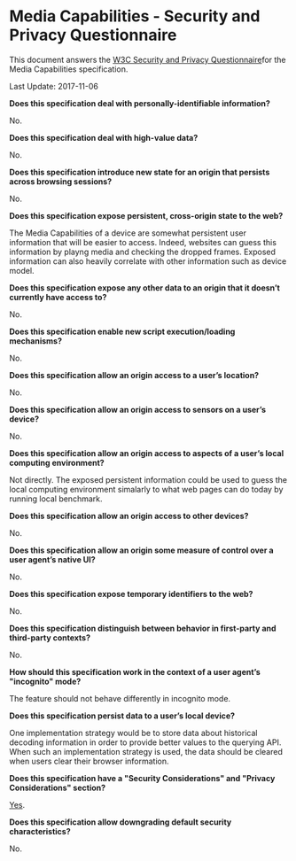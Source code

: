 # Media Capabilities - Security and Privacy Questionnaire

This document answers the [W3C Security and Privacy
Questionnaire](https://www.w3.org/TR/security-privacy-questionnaire/)for the
Media Capabilities specification.

Last Update: 2017-11-06

**Does this specification deal with personally-identifiable information?**

No.

**Does this specification deal with high-value data?**

No.

**Does this specification introduce new state for an origin that persists across
browsing sessions?**

No.

**Does this specification expose persistent, cross-origin state to the web?**

The Media Capabilities of a device are somewhat persistent user information that
will be easier to access. Indeed, websites can guess this information by playng
media and checking the dropped frames. Exposed information can also heavily
correlate with other information such as device model.

**Does this specification expose any other data to an origin that it doesn’t
currently have access to?**

No.

**Does this specification enable new script execution/loading mechanisms?**

No.

**Does this specification allow an origin access to a user’s location?**

No.

**Does this specification allow an origin access to sensors on a user’s
device?**

No.

**Does this specification allow an origin access to aspects of a user’s local
computing environment?**

Not directly. The exposed persistent information could be used to guess the
local computing environment simalarly to what web pages can do today by running
local benchmark.

**Does this specification allow an origin access to other devices?**

No.

**Does this specification allow an origin some measure of control over a user
agent’s native UI?**

No.

**Does this specification expose temporary identifiers to the web?**

No.

**Does this specification distinguish between behavior in first-party and
third-party contexts?**

No.

**How should this specification work in the context of a user agent’s
"incognito" mode?**

The feature should not behave differently in incognito mode.

**Does this specification persist data to a user’s local device?**

One implementation strategy would be to store data about historical decoding
information in order to provide better values to the querying API. When such an
implementation strategy is used, the data should be cleared when users clear
their browser information.

**Does this specification have a "Security Considerations" and
"Privacy Considerations" section?**

[Yes](https://wicg.github.io/media-capabilities/#security-privacy-considerations).

**Does this specification allow downgrading default security characteristics?**

No.
